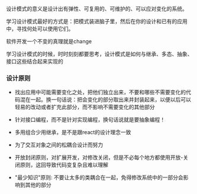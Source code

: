 设计模式的意义是设计出有弹性、可复用的、可维护的、可以应对变化的系统。

学习设计模式最好的方式是：把模式装进脑子里，然后在你的设计和已有的应用中，寻找何处可以使用它们。

软件开发一个不变的真理就是change

学习设计模式的时候，时时刻刻都要思考，设计模式是如何与继承、多态、抽象、接口这些结合起来实现的

### 设计原则

* 找出应用中可能需要变化之处，把他们独立出来，不要和哪些不需要变化的代码混在一起。换一句话说：把会变化的部分取出来并封装起来，以便以后可以轻易的改动或者扩充此部分，而不影响不需要变化的其他部分

* 针对接口编程，而不是针对实现编程，换句话说就是要抽象编程！

* 多用组合少用继承，是不是跟react的设计理念一致

* 为了交互对象之间的松耦合设计而努力

* 开放封闭原则，对扩展开发，对修改关闭，但是不必每个地方都使用开放-关闭原则，这回导致代码变复杂且难以理解

* "最少知识"原则: 不要让太多的类耦合在一起，免得修改系统中的一部分会影响到其他的部分

